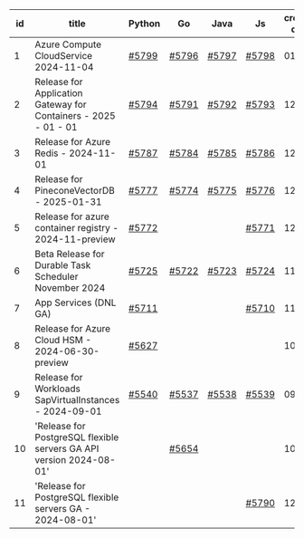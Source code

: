 | id | title | Python | Go | Java | Js | created date | target date | status |
| ------ | ------ | ------ | ------ | ------ | ------ | ------ | ------ | :-----: |
| 1 | Azure Compute CloudService 2024-11-04   | [#5799](https://github.com/Azure/sdk-release-request/issues/5799)  | [#5796](https://github.com/Azure/sdk-release-request/issues/5796)  | [#5797](https://github.com/Azure/sdk-release-request/issues/5797)  | [#5798](https://github.com/Azure/sdk-release-request/issues/5798)  | 01-06 | 01-24 |  |
| 2 | Release for Application Gateway for Containers - 2025 - 01 - 01  | [#5794](https://github.com/Azure/sdk-release-request/issues/5794)  | [#5791](https://github.com/Azure/sdk-release-request/issues/5791)  | [#5792](https://github.com/Azure/sdk-release-request/issues/5792)  | [#5793](https://github.com/Azure/sdk-release-request/issues/5793)  | 12-26 | 01-24 |  |
| 3 | Release for Azure Redis - 2024-11-01  | [#5787](https://github.com/Azure/sdk-release-request/issues/5787)  | [#5784](https://github.com/Azure/sdk-release-request/issues/5784)  | [#5785](https://github.com/Azure/sdk-release-request/issues/5785)  | [#5786](https://github.com/Azure/sdk-release-request/issues/5786)  | 12-16 | 01-23 |  |
| 4 | Release for PineconeVectorDB - 2025-01-31  | [#5777](https://github.com/Azure/sdk-release-request/issues/5777)  | [#5774](https://github.com/Azure/sdk-release-request/issues/5774)  | [#5775](https://github.com/Azure/sdk-release-request/issues/5775)  | [#5776](https://github.com/Azure/sdk-release-request/issues/5776)  | 12-11 | 01-24 |  |
| 5 | Release for azure container registry - 2024-11-preview  | [#5772](https://github.com/Azure/sdk-release-request/issues/5772)  |  |  | [#5771](https://github.com/Azure/sdk-release-request/issues/5771)  | 12-09 | 01-25 | Hold on by JS/Python/ |
| 6 | Beta Release for Durable Task Scheduler November 2024  | [#5725](https://github.com/Azure/sdk-release-request/issues/5725)  | [#5722](https://github.com/Azure/sdk-release-request/issues/5722)  | [#5723](https://github.com/Azure/sdk-release-request/issues/5723)  | [#5724](https://github.com/Azure/sdk-release-request/issues/5724)  | 11-15 | 02-21 |  |
| 7 | App Services (DNL GA)  | [#5711](https://github.com/Azure/sdk-release-request/issues/5711)  |  |  | [#5710](https://github.com/Azure/sdk-release-request/issues/5710)  | 11-11 | 01-25 | Hold on by JS/Python/ |
| 8 | Release for Azure Cloud HSM - 2024-06-30-preview  | [#5627](https://github.com/Azure/sdk-release-request/issues/5627)  |  |  |  | 10-22 | 12-27 | Hold on by Python/ |
| 9 | Release for Workloads SapVirtualInstances - 2024-09-01  | [#5540](https://github.com/Azure/sdk-release-request/issues/5540)  | [#5537](https://github.com/Azure/sdk-release-request/issues/5537)  | [#5538](https://github.com/Azure/sdk-release-request/issues/5538)  | [#5539](https://github.com/Azure/sdk-release-request/issues/5539)  | 09-27 | 01-25 | Hold on by JS/Go/Python/ |
| 10 | 'Release for PostgreSQL flexible servers GA API version 2024-08-01'  |  | [#5654](https://github.com/Azure/sdk-release-request/issues/5654)  |  |  | 10-29 | 11-05 |  |
| 11 | 'Release for PostgreSQL flexible servers GA - 2024-08-01'  |  |  |  | [#5790](https://github.com/Azure/sdk-release-request/issues/5790)  | 12-24 | 01-07 |  |
